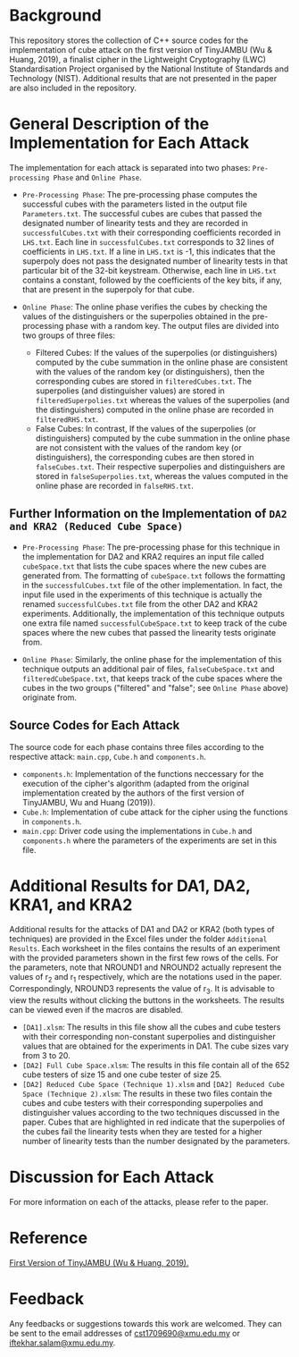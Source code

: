 # Background

This repository stores the collection of C++ source codes for the implementation of cube attack on the first version of TinyJAMBU (Wu & Huang, 2019), a finalist cipher in the Lightweight Cryptography (LWC) Standardisation Project organised by the National Institute of Standards and Technology (NIST). Additional results that are not presented in the paper are also included in the repository.

# General Description of the Implementation for Each Attack

The implementation for each attack is separated into two phases: `Pre-processing Phase` and `Online Phase`.

- `Pre-Processing Phase`: The pre-processing phase computes the successful cubes with the parameters listed in the output file `Parameters.txt`. The successful cubes are cubes that passed the designated number of linearity tests and they are recorded in `successfulCubes.txt` with their corresponding coefficients recorded in `LHS.txt`. Each line in `successfulCubes.txt` corresponds to 32 lines of coefficients in `LHS.txt`. If a line in `LHS.txt` is -1, this indicates that the superpoly does not pass the designated number of linearity tests in that particular bit of the 32-bit keystream. Otherwise, each line in `LHS.txt` contains a constant, followed by the coefficients of the key bits, if any, that are present in the superpoly for that cube.

- `Online Phase`: The online phase verifies the cubes by checking the values of the distinguishers or the superpolies obtained in the pre-processing phase with a random key. The output files are divided into two groups of three files:
  - Filtered Cubes: If the values of the superpolies (or distinguishers) computed by the cube summation in the online phase are consistent with the values of the random key (or distinguishers), then the corresponding cubes are stored in `filteredCubes.txt`. The superpolies (and distinguisher values) are stored in `filteredSuperpolies.txt` whereas the values of the superpolies (and the distinguishers) computed in the online phase are recorded in `filteredRHS.txt`.
  - False Cubes: In contrast, If the values of the superpolies (or distinguishers) computed by the cube summation in the online phase are not consistent with the values of the random key (or distinguishers), the corresponding cubes are then stored in `falseCubes.txt`. Their respective superpolies and distinguishers are stored in `falseSuperpolies.txt`, whereas the values computed in the online phase are recorded in `falseRHS.txt`.

## Further Information on the Implementation of `DA2 and KRA2 (Reduced Cube Space)`

- `Pre-Processing Phase`: The pre-processing phase for this technique in the implementation for DA2 and KRA2 requires an input file called `cubeSpace.txt` that lists the cube spaces where the  new cubes are generated from. The formatting of `cubeSpace.txt` follows the formatting in the `successfulCubes.txt` file of the other implementation. In fact, the input file used in the experiments of this technique is actually the renamed `successfulCubes.txt` file from the other DA2 and KRA2 experiments. Additionally, the implementation of this technique outputs one extra file named `successfulCubeSpace.txt` to keep track of the cube spaces where the new cubes that passed the linearity tests originate from.

- `Online Phase`: Similarly, the online phase for the implementation of this technique outputs an additional pair of files, `falseCubeSpace.txt` and `filteredCubeSpace.txt`, that keeps track of the cube spaces where the cubes in the two groups ("filtered" and "false"; see `Online Phase` above) originate from.

## Source Codes for Each Attack

The source code for each phase contains three files according to the respective attack: `main.cpp`, `Cube.h` and `components.h`.

- `components.h`: Implementation of the functions neccessary for the execution of the cipher's algorithm (adapted from the original implementation created by the authors of the first version of TinyJAMBU, Wu and Huang (2019)).
- `Cube.h`: Implementation of cube attack for the cipher using the functions in `components.h`.
- `main.cpp`: Driver code using the implementations in `Cube.h` and `components.h` where the parameters of the experiments are set in this file.

# Additional Results for DA1, DA2, KRA1, and KRA2

Additional results for the attacks of DA1 and DA2 or KRA2 (both types of techniques) are provided in the Excel files under the folder `Additional Results`. Each worksheet in the files contains the results of an experiment with the provided parameters shown in the first few rows of the cells. For the parameters, note that NROUND1 and NROUND2 actually represent the values of r<sub>2</sub> and r<sub>1</sub> respectively, which are the notations used in the paper. Correspondingly, NROUND3 represents the value of r<sub>3</sub>. It is advisable to view the results without clicking the buttons in the worksheets. The results can be viewed even if the macros are disabled.

- `[DA1].xlsm`: The results in this file show all the cubes and cube testers with their corresponding non-constant superpolies and distinguisher values that are obtained for the experiments in DA1. The cube sizes vary from 3 to 20.
- `[DA2] Full Cube Space.xlsm`: The results in this file contain all of the 652 cube testers of size 15 and one cube tester of size 25.
- `[DA2] Reduced Cube Space (Technique 1).xlsm` and `[DA2] Reduced Cube Space (Technique 2).xlsm`: The results in these two files contain the cubes and cube testers with their corresponding superpolies and distinguisher values according to the two techniques discussed in the paper. Cubes that are highlighted in red indicate that the superpolies of the cubes fail the linearity tests when they are tested for a higher number of linearity tests than the number designated by the parameters.

# Discussion for Each Attack

For more information on each of the attacks, please refer to the paper.

# Reference

[First Version of TinyJAMBU (Wu & Huang, 2019).](https://csrc.nist.gov/CSRC/media/Projects/Lightweight-Cryptography/documents/round-1/spec-doc/TinyJAMBU-spec.pdf)

# Feedback

Any feedbacks or suggestions towards this work are welcomed. They can be sent to the email addresses of cst1709690@xmu.edu.my or iftekhar.salam@xmu.edu.my.
